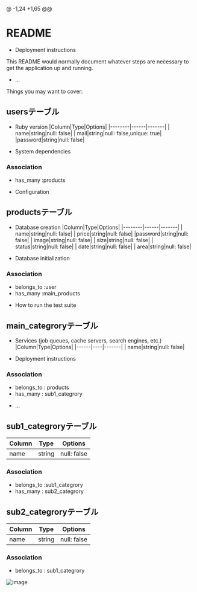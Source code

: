 @ -1,24 +1,65 @@
# README
* Deployment instructions

This README would normally document whatever steps are necessary to get the
application up and running.
* ...

Things you may want to cover:
## usersテーブル

* Ruby version
|Column|Type|Options|
|--------|------|-------|
|    name|string|null: false|
|    mail|string|null: false,unique: true|
|password|string|null: false|

* System dependencies
### Association
- has_many :products

* Configuration
## productsテーブル

* Database creation
|Column|Type|Options|
|--------|------|-------|
|    name|string|null: false|
|   price|string|null: false|
|password|string|null: false|
|   image|string|null: false|
|    size|string|null: false|
|  status|string|null: false|
|    date|string|null: false|
|    area|string|null: false|

* Database initialization
### Association
- belongs_to :user
- has_many :main_products

* How to run the test suite
## main_categroryテーブル

* Services (job queues, cache servers, search engines, etc.)
|Column|Type|Options|
|------|----|-------|
|  name|string|null: false|

* Deployment instructions
### Association
- belongs_to : products
- has_many : sub1_categrory

* ...
## sub1_categroryテーブル

|Column|Type|Options|
|------|----|-------|
|  name|string|null: false|

### Association
- belongs_to :sub1_categrory
- has_many : sub2_categrory

## sub2_categroryテーブル

|Column|Type|Options|
|------|----|-------|
|  name|string|null: false|

### Association
- belongs_to : sub1_categrory




![image](https://user-images.githubusercontent.com/67726297/89290513-f0666380-d693-11ea-9b1f-df324a92f77c.png)